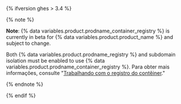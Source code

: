 {% ifversion ghes > 3.4 %}

{% note %}

**Note**: {% data variables.product.prodname_container_registry %} is currently in beta for {% data variables.product.product_name %} and subject to change.

Both {% data variables.product.prodname_registry %} and subdomain isolation must be enabled to use {% data variables.product.prodname_container_registry %}. Para obter mais informações, consulte "[Trabalhando com o registro do contêiner](/packages/working-with-a-github-packages-registry/working-with-the-container-registry)."

{% endnote %}

{% endif %}
